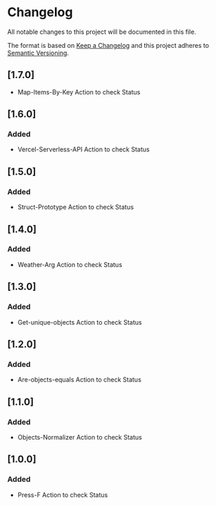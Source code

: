 # Changelog

All notable changes to this project will be documented in this file.

The format is based on [Keep a Changelog](http://keepachangelog.com/en/1.0.0/)
and this project adheres to [Semantic Versioning](http://semver.org/spec/v2.0.0.html).

## [1.7.0]
- Map-Items-By-Key  Action to check Status

## [1.6.0]
### Added
- Vercel-Serverless-API Action to check Status

## [1.5.0]
### Added
- Struct-Prototype Action to check Status

## [1.4.0]
### Added
- Weather-Arg Action to check Status

## [1.3.0]
### Added
- Get-unique-objects Action to check Status

## [1.2.0]
### Added
- Are-objects-equals Action to check Status

## [1.1.0]
### Added
- Objects-Normalizer Action to check Status

## [1.0.0]
### Added
- Press-F Action to check Status
